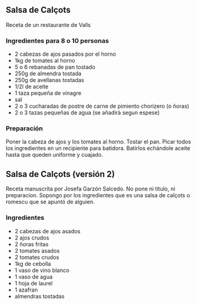 ## Salsa de Calçots

Receta de un restaurante de Valls

### Ingredientes para 8 o 10 personas

- 2 cabezas de ajos pasados por el horno
- 1kg de tomates al horno
- 5 o 6 rebanadas de pan tostado
- 250g de almendra tostada
- 250g de avellanas tostadas
- 1/2l de aceite
- 1 taza pequeña de vinagre
- sal
- 2 o 3 cucharadas de postre de carne de pimiento chorizero (o ñoras)
- 2 o 3 tazas pequeñas de agua (se añadirà segun espese)


### Preparación

Poner la cabeza de ajos y los tomates al horno.
Tostar el pan.
Picar todos los ingredientes en un recipiente para batidora.
Batirlos echándole aceite hasta que queden uniforme y cuajado.

## Salsa de Calçots (versión 2)

Receta manuscrita por Josefa Garzón Salcedo.
No pone ni titulo, ni preparacion.
Sopongo por los ingredientes que es una salsa de calçots o romescu que se apuntó de alguien.

### Ingredientes

- 2 cabezas de ajos asados
- 2 ajos crudos
- 2 ñoras fritas
- 2 tomates asados
- 2 tomates crudos
- 1kg de cebolla
- 1 vaso de vino blanco
- 1 vaso de agua
- 1 hoja de laurel
- 1 azafran
- almendras tostadas



